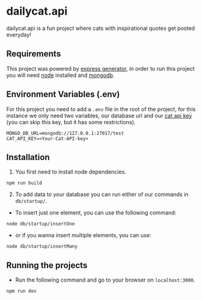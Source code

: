 # dailycat.api

dailycat.api is a fun project where cats with inspirational quotes get posted everyday!

## Requirements

This project was powered by [express generator](https://expressjs.com/en/starter/generator.html), in order to run this project you will need [node](https://nodejs.org/en/) installed and [mongodb](https://www.mongodb.com/).

## Environment Variables (.env)

For this project you need to add a `.env` file in the root of the project, for this instance we only need two variables, our database url and our [cat api key](https://thecatapi.com/) (you can skip this key, but it has some restrictions).

```env
MONGO_DB_URL=mongodb://127.0.0.1:27017/test
CAT_API_KEY=<Your-Cat-API-key>
```

## Installation

1.  You first need to install node dependencies.

```console
npm run build
```

2.  To add data to your database you can run either of our commands in `db/startup/`.

- To insert just one element, you can use the following command:

```console
node db/startup/insertOne
```

- or if you wanna insert multiple elements, you can use:

```console
node db/startup/insertMany
```

## Running the projects

- Run the following command and go to your browser on `localhost:3000`.

```console
npm run dev
```
